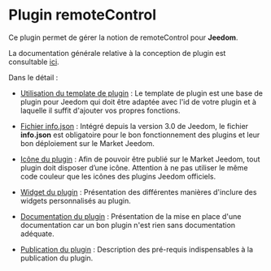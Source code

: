# Plugin remoteControl

Ce plugin permet de gérer la notion de remoteControl pour **Jeedom**.

La documentation générale relative à la conception de plugin est consultable [ici](https://doc.jeedom.com/fr_FR/dev/).

Dans le détail :   
* [Utilisation du template de plugin](https://doc.jeedom.com/fr_FR/dev/plugin_template) : Le template de plugin est une base de plugin pour Jeedom qui doit être adaptée avec l'id de votre plugin et à laquelle il suffit d'ajouter vos propres fonctions.

* [Fichier info.json](https://doc.jeedom.com/fr_FR/dev/structure_info_json) : Intégré depuis la version 3.0 de Jeedom, le fichier **info.json** est obligatoire pour le bon fonctionnement des plugins et leur bon déploiement sur le Market Jeedom.

* [Icône du plugin](https://doc.jeedom.com/fr_FR/dev/Icone_de_plugin) : Afin de pouvoir être publié sur le Market Jeedom, tout plugin doit disposer d’une icône. Attention à ne pas utiliser le même code couleur que les icônes des plugins Jeedom officiels.

* [Widget du plugin](https://doc.jeedom.com/fr_FR/dev/widget_plugin) : Présentation des différentes manières d'inclure des widgets personnalisés au plugin.

* [Documentation du plugin](https://doc.jeedom.com/fr_FR/dev/documentation_plugin) : Présentation de la mise en place d'une documentation car un bon plugin n'est rien sans documentation adéquate.

* [Publication du plugin](https://doc.jeedom.com/fr_FR/dev/publication_plugin) : Description des pré-requis indispensables à la publication du plugin.
